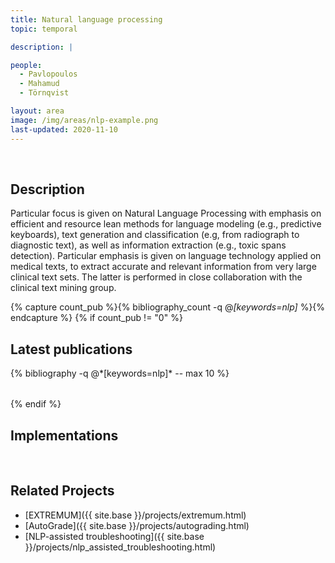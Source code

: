 ```yaml
---
title: Natural language processing
topic: temporal

description: |

people:
  - Pavlopoulos
  - Mahamud
  - Törnqvist

layout: area
image: /img/areas/nlp-example.png
last-updated: 2020-11-10
---
```


<br>

## Description

Particular focus is given on Natural Language Processing with emphasis on efficient and resource lean methods for language modeling (e.g., predictive keyboards), text generation and classification (e.g, from radiograph to diagnostic text), as well as information extraction (e.g., toxic spans detection). Particular emphasis is given on language technology applied on medical texts, to extract accurate and relevant information from very large clinical text sets. The latter is performed in close collaboration with the clinical text mining group.

{% capture count_pub %}{% bibliography_count -q @*[keywords=nlp]* %}{% endcapture %}
{% if count_pub != "0" %}
<br>

## Latest publications

<div class="publications">
    <table class="table">
        <tbody>
        <tr>
          {% bibliography -q @*[keywords=nlp]*  -- max 10 %}
        </tr>
        </tbody>
    </table>
</div>
{% endif %}
 
 <br>
 
## Implementations


<br>

## Related Projects

- [EXTREMUM]({{ site.base }}/projects/extremum.html)
- [AutoGrade]({{ site.base }}/projects/autograding.html)
- [NLP-assisted troubleshooting]({{ site.base }}/projects/nlp_assisted_troubleshooting.html)

